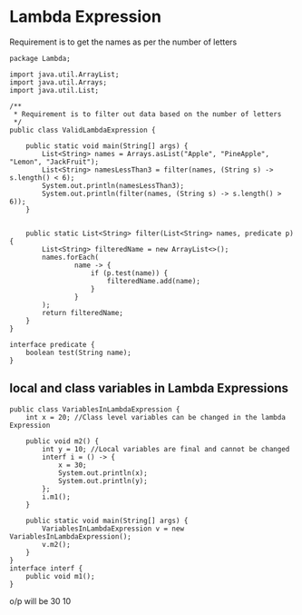# Lambda Expression

Requirement is to get the names as per the number of letters

    package Lambda;

    import java.util.ArrayList;
    import java.util.Arrays;
    import java.util.List;
    
    /**
     * Requirement is to filter out data based on the number of letters
     */
    public class ValidLambdaExpression {
    
        public static void main(String[] args) {
            List<String> names = Arrays.asList("Apple", "PineApple", "Lemon", "JackFruit");
            List<String> namesLessThan3 = filter(names, (String s) -> s.length() < 6);
            System.out.println(namesLessThan3);
            System.out.println(filter(names, (String s) -> s.length() > 6));
        }
    
    
        public static List<String> filter(List<String> names, predicate p) {
            List<String> filteredName = new ArrayList<>();
            names.forEach(
                    name -> {
                        if (p.test(name)) {
                            filteredName.add(name);
                        }
                    }
            );
            return filteredName;
        }
    }
    
    interface predicate {
        boolean test(String name);
    }
    
## local and class variables in Lambda Expressions

    public class VariablesInLambdaExpression {
        int x = 20; //Class level variables can be changed in the lambda Expression
    
        public void m2() {
            int y = 10; //Local variables are final and cannot be changed
            interf i = () -> {
                x = 30;
                System.out.println(x);
                System.out.println(y);
            };
            i.m1();
        }
    
        public static void main(String[] args) {
            VariablesInLambdaExpression v = new VariablesInLambdaExpression();
            v.m2();
        }
    }
    interface interf {
        public void m1();
    }

o/p will be 
30
10